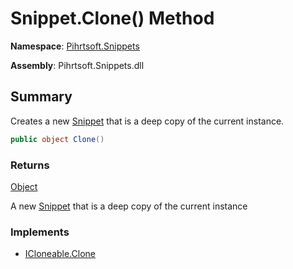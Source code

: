 # Snippet\.Clone\(\) Method

**Namespace**: [Pihrtsoft.Snippets](../../README.md)

**Assembly**: Pihrtsoft\.Snippets\.dll

## Summary

Creates a new [Snippet](../README.md) that is a deep copy of the current instance\.

```csharp
public object Clone()
```

### Returns

[Object](https://docs.microsoft.com/en-us/dotnet/api/system.object)

A new [Snippet](../README.md) that is a deep copy of the current instance

### Implements

* [ICloneable.Clone](https://docs.microsoft.com/en-us/dotnet/api/system.icloneable.clone)
